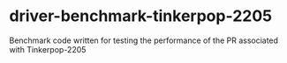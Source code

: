 # driver-benchmark-tinkerpop-2205
Benchmark code written for testing the performance of the PR associated with Tinkerpop-2205
